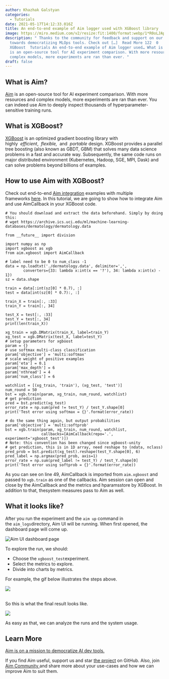```yaml
---
author: Khazhak Galstyan
categories:
  - Tutorials
date: 2021-05-17T14:12:33.016Z
title: An end-to-end example of Aim logger used with XGBoost library
image: https://miro.medium.com/v2/resize:fit:1400/format:webp/1*R0oLJAp9haSFzb92CSSyAg.png
description: " Thanks to the community for feedback and support on our journey
  towards democratizing MLOps tools. Check out […]  Read More 122  0
  XGBoost  Tutorials An end-to-end example of Aim logger used… What is Aim? Aim
  is an open-source tool for AI experiment comparison. With more resources and
  complex models, more experiments are ran than ever. "
draft: false
---
```

## What is Aim?

[Aim](https://github.com/aimhubio/aim) is an open-source tool for AI experiment comparison. With more resources and complex models, more experiments are ran than ever. You can indeed use Aim to deeply inspect thousands of hyperparameter-sensitive training runs.

## What is XGBoost?

[XGBoost](https://github.com/dmlc/xgboost) is an optimized gradient boosting library with highly  *efficient*,  *flexible,*  and  *portable* design. XGBoost provides a parallel tree boosting (also known as GBDT, GBM) that solves many data science problems in a fast and accurate way. Subsequently, the same code runs on major distributed environment (Kubernetes, Hadoop, SGE, MPI, Dask) and can solve problems beyond billions of examples.

## How to use Aim with XGBoost?

Check out end-to-end [Aim integration](https://aimstack.io/blog/new-releases/aim-2-4-0-is-out-xgboost-integration-confidence-interval-aggregation-and-lots-of-ui-performance-improvements) examples with multiple frameworks [here](https://github.com/aimhubio/aim/tree/main). In this tutorial, we are going to show how to integrate Aim and use AimCallback in your XGBoost code.

```
# You should download and extract the data beforehand. Simply by doing this: 
# wget https://archive.ics.uci.edu/ml/machine-learning-databases/dermatology/dermatology.data

from __future__ import division

import numpy as np
import xgboost as xgb
from aim.xgboost import AimCallback

# label need to be 0 to num_class -1
data = np.loadtxt('./dermatology.data', delimiter=',',
        converters={33: lambda x:int(x == '?'), 34: lambda x:int(x) - 1})
sz = data.shape

train = data[:int(sz[0] * 0.7), :]
test = data[int(sz[0] * 0.7):, :]

train_X = train[:, :33]
train_Y = train[:, 34]

test_X = test[:, :33]
test_Y = test[:, 34]
print(len(train_X))

xg_train = xgb.DMatrix(train_X, label=train_Y)
xg_test = xgb.DMatrix(test_X, label=test_Y)
# setup parameters for xgboost
param = {}
# use softmax multi-class classification
param['objective'] = 'multi:softmax'
# scale weight of positive examples
param['eta'] = 0.1
param['max_depth'] = 6
param['nthread'] = 4
param['num_class'] = 6

watchlist = [(xg_train, 'train'), (xg_test, 'test')]
num_round = 50
bst = xgb.train(param, xg_train, num_round, watchlist)
# get prediction
pred = bst.predict(xg_test)
error_rate = np.sum(pred != test_Y) / test_Y.shape[0]
print('Test error using softmax = {}'.format(error_rate))

# do the same thing again, but output probabilities
param['objective'] = 'multi:softprob'
bst = xgb.train(param, xg_train, num_round, watchlist, 
                callbacks=[AimCallback(repo='.', experiment='xgboost_test')])
# Note: this convention has been changed since xgboost-unity
# get prediction, this is in 1D array, need reshape to (ndata, nclass)
pred_prob = bst.predict(xg_test).reshape(test_Y.shape[0], 6)
pred_label = np.argmax(pred_prob, axis=1)
error_rate = np.sum(pred_label != test_Y) / test_Y.shape[0]
print('Test error using softprob = {}'.format(error_rate))
```

As you can see on line 49, AimCallback is imported from `aim.xgboost` and passed to `xgb.train` as one of the callbacks. Aim session can open and close by the AimCallback and the metrics and hparamsstore by XGBoost. In addition to that, thesystem measures pass to Aim as well.

## What it looks like?

After you run the experiment and the `aim up` command in the `aim_logs`directory, Aim UI will be running. When first opened, the dashboard page will come up.

![](https://miro.medium.com/v2/resize:fit:1400/format:webp/1*3Sli50uagUeSumna_K0Aow.png "Aim UI dashboard page")

To explore the run, we should:

* Choose the `xgboost_test`experiment.
* Select the metrics to explore.
* Divide into charts by metrics.

For example, the gif below illustrates the steps above.

![](https://miro.medium.com/v2/resize:fit:1400/1*l1b8Fz49JItkl0aSHzhQfA.gif)

\
 So this is what the final result looks like.

![](https://miro.medium.com/v2/resize:fit:1400/format:webp/1*rVUZa089vNTRvpiZ5okWag.png)

As easy as that, we can analyze the runs and the system usage.

## Learn More



[Aim is on a mission to democratize AI dev tools.](https://github.com/aimhubio/aim#democratizing-ai-dev-tools)

If you find Aim useful, support us and star [the project](https://github.com/aimhubio/aim) on GitHub. Also, join [Aim Community ](https://community.aimstack.io/)and share more about your use-cases and how we can improve Aim to suit them.